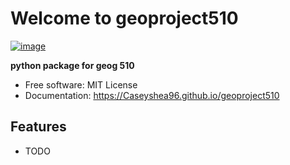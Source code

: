 # Welcome to geoproject510


[![image](https://img.shields.io/pypi/v/geoproject510.svg)](https://pypi.python.org/pypi/geoproject510)


**python package for geog 510**


-   Free software: MIT License
-   Documentation: <https://Caseyshea96.github.io/geoproject510>
    

## Features

-   TODO
